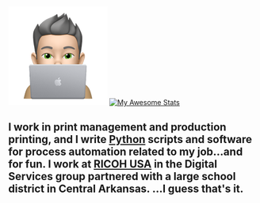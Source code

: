     
![phizzl3](/img/avitar-200.png "phiZzL3") [![My Awesome Stats](https://awesome-github-stats.azurewebsites.net/user-stats/phizzl3?cardType=github&theme=dracula&preferLogin=false)](https://github.com/phizzl3)  
  
  
  
  
  
## I work in print management and production printing, and I write [Python](https://en.wikipedia.org/wiki/Python_(programming_language)) scripts and software for process automation related to my job...and for fun. I work at [RICOH USA](http://ricoh-usa.com) in the Digital Services group partnered with a large school district in Central Arkansas. ...I guess that's it.  
